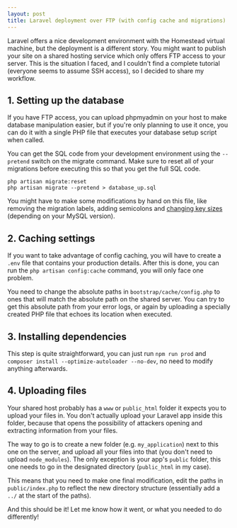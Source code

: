 ```yaml
---
layout: post
title: Laravel deployment over FTP (with config cache and migrations)
---
```

Laravel offers a nice development environment with the Homestead virtual machine, but the deployment is a different story. You might want to publish your site on a shared hosting service which only offers FTP access to your server. This is the situation I faced, and I couldn't find a complete tutorial (everyone seems to assume SSH access), so I decided to share my workflow.

## 1. Setting up the database

If you have FTP access, you can upload phpmyadmin on your host to make database manipulation easier, but if you're only planning to use it once, you can do it with a single PHP file that executes your database setup script when called.

You can get the SQL code from your development environment using the `--pretend` switch on the migrate command. Make sure to reset all of your migrations before executing this so that you get the full SQL code.

```
php artisan migrate:reset
php artisan migrate --pretend > database_up.sql
```

You might have to make some modifications by hand on this file, like removing the migration labels, adding semicolons and [changing key sizes](https://stackoverflow.com/q/1814532/3680834) (depending on your MySQL version).

## 2. Caching settings

If you want to take advantage of config caching, you will have to create a `.env` file that contains your production details. After this is done, you can run the `php artisan config:cache` command, you will only face one problem.

You need to change the absolute paths in `bootstrap/cache/config.php` to ones that will match the absolute path on the shared server. You can try to get this absolute path from your error logs, or again by uploading a specially created PHP file that echoes its location when executed.

## 3. Installing dependencies

This step is quite straightforward, you can just run `npm run prod` and `composer install --optimize-autoloader --no-dev`, no need to modify anything afterwards.

## 4. Uploading files

Your shared host probably has a `www` or `public_html` folder it expects you to upload your files in. You don't actually upload your Laravel app inside this folder, because that opens the possibility of attackers opening and extracting information from your files.

The way to go is to create a new folder (e.g. `my_application`) next to this one on the server, and upload all your files into that (you don't need to upload `node_modules`). The only exception is your app's `public` folder, this one needs to go in the designated directory (`public_html` in my case).

This means that you need to make one final modification, edit the paths in `public/index.php` to reflect the new directory structure (essentially add a `../` at the start of the paths).

And this should be it! Let me know how it went, or what you needed to do differently!
